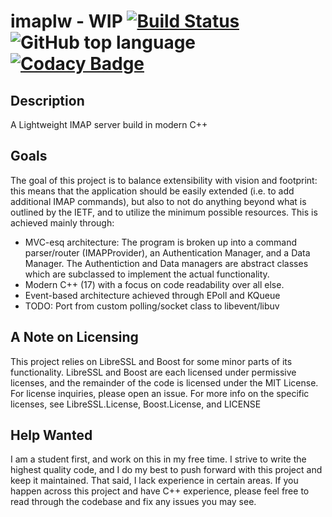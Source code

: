 # imaplw - WIP [![Build Status](https://travis-ci.com/ztipnis/imaplw.svg?branch=master)](https://travis-ci.com/ztipnis/imaplw) ![GitHub top language](https://img.shields.io/github/languages/top/ztipnis/imaplw) [![Codacy Badge](https://api.codacy.com/project/badge/Grade/1b53779bb2554982836ead4d37256113)](https://app.codacy.com/manual/ztipnis/imaplw?utm_source=github.com&utm_medium=referral&utm_content=ztipnis/imaplw&utm_campaign=Badge_Grade_Dashboard)

## Description
A Lightweight IMAP server build in modern C++

## Goals
The goal of this project is to balance extensibility with vision and footprint: this means that the application should be easily extended (i.e. to add additional IMAP commands), but also to not do anything beyond what is outlined by the IETF, and to utilize the minimum possible resources.
This is achieved mainly through:
*   MVC-esq architecture: The program is broken up into a command parser/router (IMAPProvider), an Authentication Manager, and a Data Manager. The Authentiction and Data managers are abstract classes which are subclassed to implement the actual functionality.
*   Modern C++ (17) with a focus on code readability over all else.
*   Event-based architecture achieved through EPoll and KQueue
*   TODO: Port from custom polling/socket class to libevent/libuv

## A Note on Licensing
This project relies on LibreSSL and Boost for some minor parts of its functionality. LibreSSL and Boost are each licensed under permissive licenses, and the remainder of the code is licensed under the MIT License. For license inquiries, please open an issue. For more info on the specific licenses, see LibreSSL.License, Boost.License, and LICENSE

## Help Wanted
I am a student first, and work on this in my free time. I strive to write the highest quality code, and I do my best to push forward with this project and keep it maintained. That said, I lack experience in certain areas. If you happen across this project and have C++ experience, please feel free to read through the codebase and fix any issues you may see.